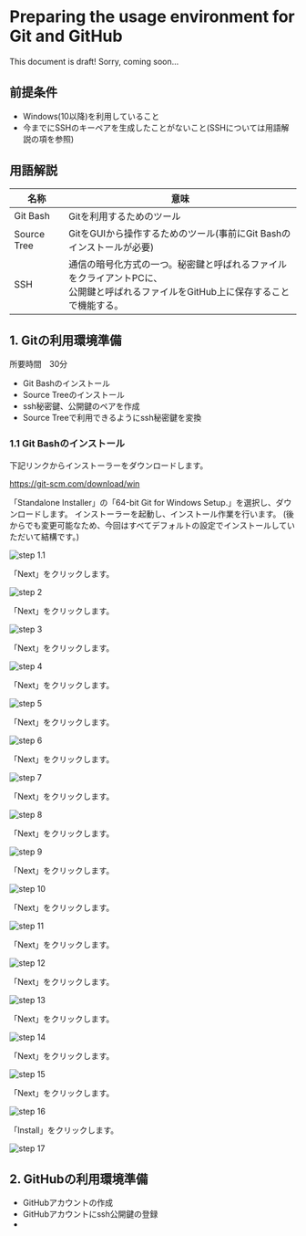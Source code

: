 # Preparing the usage environment for Git and GitHub

This document is draft!
Sorry, coming soon...

## 前提条件
- Windows(10以降)を利用していること
- 今までにSSHのキーペアを生成したことがないこと(SSHについては用語解説の項を参照)

## 用語解説
|名称|意味|
|--|--|
|Git Bash|Gitを利用するためのツール|
|Source Tree|GitをGUIから操作するためのツール(事前にGit Bashのインストールが必要)|
|SSH|通信の暗号化方式の一つ。秘密鍵と呼ばれるファイルをクライアントPCに、<br>公開鍵と呼ばれるファイルをGitHub上に保存することで機能する。|

## 1. Gitの利用環境準備
所要時間　30分

- Git Bashのインストール
- Source Treeのインストール
- ssh秘密鍵、公開鍵のペアを作成
- Source Treeで利用できるようにssh秘密鍵を変換

### 1.1 Git Bashのインストール

下記リンクからインストーラーをダウンロードします。

https://git-scm.com/download/win

「Standalone Installer」の「64-bit Git for Windows Setup.」を選択し、ダウンロードします。
インストーラーを起動し、インストール作業を行います。
(後からでも変更可能なため、今回はすべてデフォルトの設定でインストールしていただいて結構です。)

![step 1.1](/img/1.png)

「Next」をクリックします。

![step 2](/img/2.png)

「Next」をクリックします。

![step 3](/img/3.png)

「Next」をクリックします。

![step 4](/img/4.png)

「Next」をクリックします。

![step 5](/img/5.png)

「Next」をクリックします。

![step 6](/img/6.png)

「Next」をクリックします。

![step 7](/img/7.png)

「Next」をクリックします。

![step 8](/img/8.png)

「Next」をクリックします。

![step 9](/img/9.png)

「Next」をクリックします。

![step 10](/img/10.png)

「Next」をクリックします。

![step 11](/img/11.png)

「Next」をクリックします。

![step 12](/img/12.png)

「Next」をクリックします。

![step 13](/img/13.png)

「Next」をクリックします。

![step 14](/img/14.png)

「Next」をクリックします。

![step 15](/img/15.png)

「Next」をクリックします。

![step 16](/img/16.png)

「Install」をクリックします。

![step 17](/img/17.png)


## 2. GitHubの利用環境準備

- GitHubアカウントの作成
- GitHubアカウントにssh公開鍵の登録
- 
